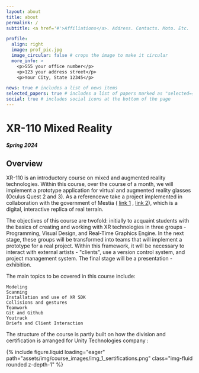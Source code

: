 ```yaml
---
layout: about
title: about
permalink: /
subtitle: <a href='#'>Affiliations</a>. Address. Contacts. Moto. Etc.

profile:
  align: right
  image: prof_pic.jpg
  image_circular: false # crops the image to make it circular
  more_info: >
    <p>555 your office number</p>
    <p>123 your address street</p>
    <p>Your City, State 12345</p>

news: true # includes a list of news items
selected_papers: true # includes a list of papers marked as "selected={true}"
social: true # includes social icons at the bottom of the page
---
```


# XR-110 Mixed Reality
##### Spring 2024
## Overview

XR-110  is an introductory course on mixed and augmented reality technologies. Within this course, over the course of a month, we will implement a prototype application for virtual and augmented reality glasses (Oculus Quest 2 and 3). As a referencewe take a project implemented in collaboration with the government of Mestia ( [link 1](https://www.mestiayouth.org/%E1%83%A1%E1%83%98%E1%83%90%E1%83%AE%E1%83%9A%E1%83%94%E1%83%94%E1%83%91%E1%83%98/%E1%83%9B%E1%83%94%E1%83%A1%E1%83%A2%E1%83%98%E1%83%98%E1%83%A1-3d-%E1%83%9B%E1%83%9D%E1%83%93%E1%83%94%E1%83%9A%E1%83%98%E1%83%A0%E1%83%94%E1%83%91%E1%83%90) , [link 2](https://www.mestiayouth.org/%E1%83%A1%E1%83%98%E1%83%90%E1%83%AE%E1%83%9A%E1%83%94%E1%83%94%E1%83%91%E1%83%98/%E1%83%9B%E1%83%94%E1%83%A1%E1%83%A2%E1%83%98%E1%83%98%E1%83%A1-%E1%83%A2%E1%83%94%E1%83%A5%E1%83%9C%E1%83%9D%E1%83%9A%E1%83%9D%E1%83%92%E1%83%98%E1%83%A3%E1%83%A0%E1%83%98-%E1%83%99%E1%83%9A%E1%83%A3%E1%83%91%E1%83%98%E1%83%A1-%E1%83%93%E1%83%90%E1%83%A4%E1%83%A3%E1%83%AB%E1%83%9C%E1%83%94%E1%83%91%E1%83%90)), which is a digital, interactive replica of real terrain.

The objectives of this course are twofold: initially to acquaint students with the basics of creating and working with XR technologies in three groups - Programming, Visual Design, and Real-Time Graphics Engine. In the next stage, these groups will be transformed into teams that will implement a prototype for a real project. Within this framework, it will be necessary to interact with external artists - "clients", use a version control system, and project management system. The final stage will be a presentation - exhibition.

The main topics to be covered in this course include:

```
Modeling
Scanning
Installation and use of XR SDK
Collisions and gestures
Teamwork
Git and Github
Youtrack
Briefs and Client Interaction
```

The structure of the course is partly built on how the division and certification is arranged for Unity Technologies company :

{% include figure.liquid loading="eager" path="assets/img/course_images/img_1_sertifications.png" class="img-fluid rounded z-depth-1" %}

